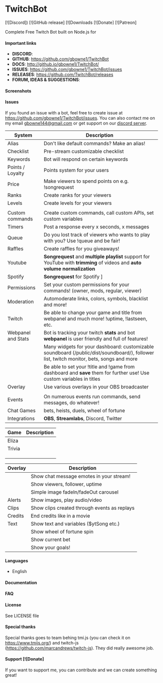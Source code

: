 # TwitchBot

[![Discord])
[![GitHub release]
[![Downloads
[![Donate]
[![Patreon] 


Complete Free Twitch Bot built on Node.js for 

#### Important links

- **DISCORD**: 
- **GITHUB**: https://github.com/gbowne1/TwitchBot
- **DOCS**: http://github.io/gbowne1/TwitchBot/
- **ISSUES**: https://github.com/gbowne1/TwitchBot/issues
- **RELEASES**: https://github.com/TwitchBot/releases
- **FORUM, IDEAS & SUGGESTIONS**: 

#### Screenshots


#### Issues
If you found an issue with a bot, feel free to create issue at https://github.com/gbowne1/TwitchBot/issues.
You can also contact me on my email gbowne144@gmail.com or get support on our [discord server]().

| System             | Description                                                                                                                              |
|--------------------|------------------------------------------------------------------------------------------------------------------------------------------|
| Alias              | Don't like default commands? Make an alias!                                                                                              |
| Checklist          | Pre-stream customizable checklist                                                                                              |
| Keywords           | Bot will respond on certain keywords                                                                                                     |
| Points / Loyalty   | Points system for your users                                                                                                             |
| Price              | Make viewers to spend points on e.g. !songrequest                                                                                        |
| Ranks              | Create ranks for your viewers                                                                                                            |
| Levels             | Create levels for your viewers                                                                                                            |
|                    |                                                                                                             |
| Custom commands    | Create custom commands, call custom APIs, set custom variables                                                                           |
| Timers             | Post a response every x seconds, x messages                                                                                              |
| Queue              | Do you lost track of viewers who wants to play with you? Use !queue and be fair!                                                         |
| Raffles            | Create raffles for you giveaways!                                                                                                        |
| Youtube            | **Songrequest** and **multiple playlist** support for YouTube with **trimming** of videos and **auto volume normalization**                       |
| Spotify            | **Songrequest** for Spotify  ]                                                                                                |
| Permissions        | Set your custom permissions for your commands! (owner, mods, regular, viewer)                                                            |
| Moderation         | Automoderate links, colors, symbols, blacklist and more!                                                                                 |
| Twitch             | Be able to change your game and title from webpanel and much more! !uptime, !lastseen, etc.                                              |
| Webpanel and Stats | Bot is tracking your twitch **stats** and bot **webpanel** is user friendly and full of features!                                        |
|                    | Many widgets for your dashboard: customizable soundboard (/public/dist/soundboard/), follower list, twitch monitor, bets, songs and more |
|                    | Be able to set your !title and !game from dashboard and **save** them for further use! Use custom variables in titles                    |
| Overlay            | Use various overlays in your OBS broadcaster                                                                                              |
|                    |                                                                                          |
| Events             | On numerous events run commands, send messages, do whatever!                                                                             |
| Chat Games         | bets, heists, duels, wheel of fortune                                                                                                    |
| Integrations       | **OBS**,  **Streamlabs**,  Discord, Twitter                                                                                               |

| Game             | Description                                    |
|------------------|------------------------------------------------|
| Eliza            |                                                |
| Trivia           |                                                |
|                  |                                                |
|                  |                                                |
|                  |                                                |

| Overlay          | Description                                                           |
|------------------|-----------------------------------------------------------------------|
|                  | Show chat message emotes in your stream!                              |
|                  | Show viewers, follower, uptime                                        |
|                  | Simple image fadeIn/fadeOut carousel                                  |
| Alerts           | Show images, play audio/video                                         |
| Clips            | Show clips created through events as replays                          |
| Credits          | End credits like in a movie                                           |
| Text             | Show text and variables ($ytSong etc.)                                |
|                  | Show wheel of fortune spin                                            |
|                  | Show current bet                                                      |
|                  | Show your goals!                                                      |

#### Languages
* English

#### Documentation


#### FAQ


#### License

See LICENSE file

#### Special thanks

Special thanks goes to team behing tmi.js (you can check it on https://www.tmijs.org/) and twitch-js (https://github.com/marcandrews/twitch-js). They did really awesome job.

#### Support [![Donate]

If you want to support me, you can contribute and we can create something great!
